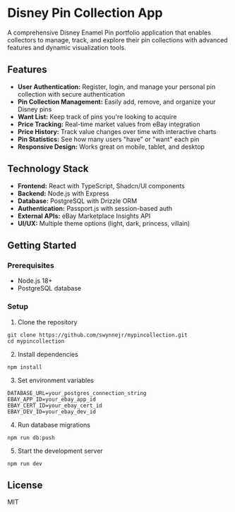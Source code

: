 # Disney Pin Collection App

A comprehensive Disney Enamel Pin portfolio application that enables collectors to manage, track, and explore their pin collections with advanced features and dynamic visualization tools.

## Features

- **User Authentication:** Register, login, and manage your personal pin collection with secure authentication
- **Pin Collection Management:** Easily add, remove, and organize your Disney pins
- **Want List:** Keep track of pins you're looking to acquire
- **Price Tracking:** Real-time market values from eBay integration
- **Price History:** Track value changes over time with interactive charts
- **Pin Statistics:** See how many users "have" or "want" each pin
- **Responsive Design:** Works great on mobile, tablet, and desktop

## Technology Stack

- **Frontend:** React with TypeScript, Shadcn/UI components
- **Backend:** Node.js with Express
- **Database:** PostgreSQL with Drizzle ORM
- **Authentication:** Passport.js with session-based auth
- **External APIs:** eBay Marketplace Insights API
- **UI/UX:** Multiple theme options (light, dark, princess, villain)

## Getting Started

### Prerequisites

- Node.js 18+
- PostgreSQL database

### Setup

1. Clone the repository
```
git clone https://github.com/swynnejr/mypincollection.git
cd mypincollection
```

2. Install dependencies
```
npm install
```

3. Set environment variables
```
DATABASE_URL=your_postgres_connection_string
EBAY_APP_ID=your_ebay_app_id
EBAY_CERT_ID=your_ebay_cert_id
EBAY_DEV_ID=your_ebay_dev_id
```

4. Run database migrations
```
npm run db:push
```

5. Start the development server
```
npm run dev
```

## License

MIT